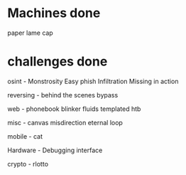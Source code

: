 # Machines done

paper
lame
cap

# challenges done

osint - 
    Monstrosity
    Easy phish
    Infiltration
    Missing in action
    
reversing - 
    behind the scenes
    bypass

web -
    phonebook 
    blinker fluids
    templated htb

misc -
    canvas
    misdirection
    eternal loop

mobile -
    cat

Hardware -
    Debugging interface

crypto - 
    rlotto